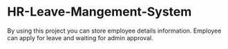 # HR-Leave-Mangement-System
By using this project you can store employee details information. Employee can apply for leave and waiting for admin approval.   
